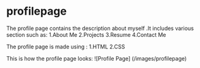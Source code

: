 # profilepage
The profile page contains the description about myself .It includes various section such as:
1.About Me
2.Projects
3.Resume
4.Contact Me

The profile page is made using :
1.HTML
2.CSS

This is how the profile page looks:
![Profile Page] (/images/profilepage)
